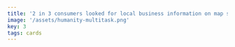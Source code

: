 ```yaml
---
title: '2 in 3 consumers looked for local business information on map sites/apps.'
image: '/assets/humanity-multitask.png'
key: 3
tags: cards
---
```


